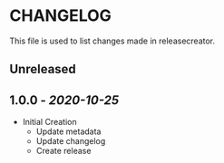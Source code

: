 # CHANGELOG

This file is used to list changes made in releasecreator.

## Unreleased

## 1.0.0 - *2020-10-25*

- Initial Creation
  - Update metadata
  - Update changelog
  - Create release
